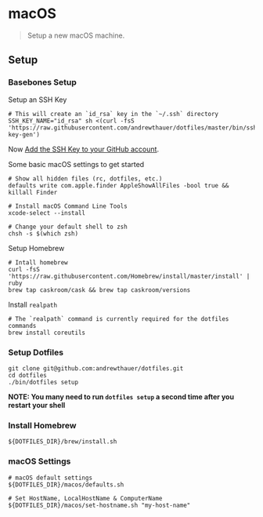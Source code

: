 # macOS

> Setup a new macOS machine.

## Setup

### Basebones Setup

Setup an SSH Key

```shell
# This will create an `id_rsa` key in the `~/.ssh` directory
SSH_KEY_NAME="id_rsa" sh <(curl -fsS 'https://raw.githubusercontent.com/andrewthauer/dotfiles/master/bin/ssh-key-gen')
```

Now [Add the SSH Key to your GitHub account](https://help.github.com/articles/generating-ssh-keys/#step-4-add-your-ssh-key-to-your-account).

Some basic macOS settings to get started

```shell
# Show all hidden files (rc, dotfiles, etc.)
defaults write com.apple.finder AppleShowAllFiles -bool true && killall Finder

# Install macOS Command Line Tools
xcode-select --install

# Change your default shell to zsh
chsh -s $(which zsh)
```

Setup Homebrew

```shell
# Intall homebrew
curl -fsS 'https://raw.githubusercontent.com/Homebrew/install/master/install' | ruby
brew tap caskroom/cask && brew tap caskroom/versions
```

Install `realpath`

```shell
# The `realpath` command is currently required for the dotfiles commands
brew install coreutils
```

### Setup Dotfiles

```shell
git clone git@github.com:andrewthauer/dotfiles.git
cd dotfiles
./bin/dotfiles setup
```

**NOTE: You many need to run `dotfiles setup` a second time after you restart
your shell**

### Install Homebrew

```shell
${DOTFILES_DIR}/brew/install.sh
```

### macOS Settings

```shell
# macOS default settings
${DOTFILES_DIR}/macos/defaults.sh

# Set HostName, LocalHostName & ComputerName
${DOTFILES_DIR}/macos/set-hostname.sh "my-host-name"
```
